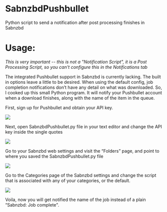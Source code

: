 # SabnzbdPushbullet
Python script to send a notification after post processing finishes in Sabnzbd

# Usage: 

*This is very important -- this is not a "Notification Script", it is a Post Processing Script, so you can't configure this in the Notifications tab*

The integrated Pushbullet support in Sabnzbd is currently lacking. The built in options leave a little to be desired. When using the default config, job completion notifications don’t have any detail on what was downloaded. So, I cooked up this small Python program. It will notify your Pushbullet account when a download finishes, along with the name of the item in the queue. 

First, sign up for Pushbullet and obtain your API key.

![](https://78.media.tumblr.com/58bc0f844e7a560e631cfaa41b678165/tumblr_inline_p577cg8Xy01vdpnpk_540.png)

Next, open SabnzbdPushbullet.py file in your text editor and change the API key inside the single quotes

![](https://78.media.tumblr.com/2fc7776e25d31942adaf915279de711a/tumblr_inline_p577chp6hY1vdpnpk_540.png)

Go to your Sabnzbd web settings and visit the “Folders” page, and point to where you saved the SabnzbdPushbullet.py file

![](https://78.media.tumblr.com/fa5e68f54a360ca64e96c15d4fe41f2d/tumblr_inline_p577cg4Uay1vdpnpk_540.png)

Go to the Categories page of the Sabnzbd settings and change the script that is associated with any of your categories, or the default. 

![](https://78.media.tumblr.com/ed0788658f576f2835603296f69e0143/tumblr_inline_p577cgBHhV1vdpnpk_540.png)

Voila, now you will get notified the name of the job instead of a plain “Sabnzbd: Job complete".



